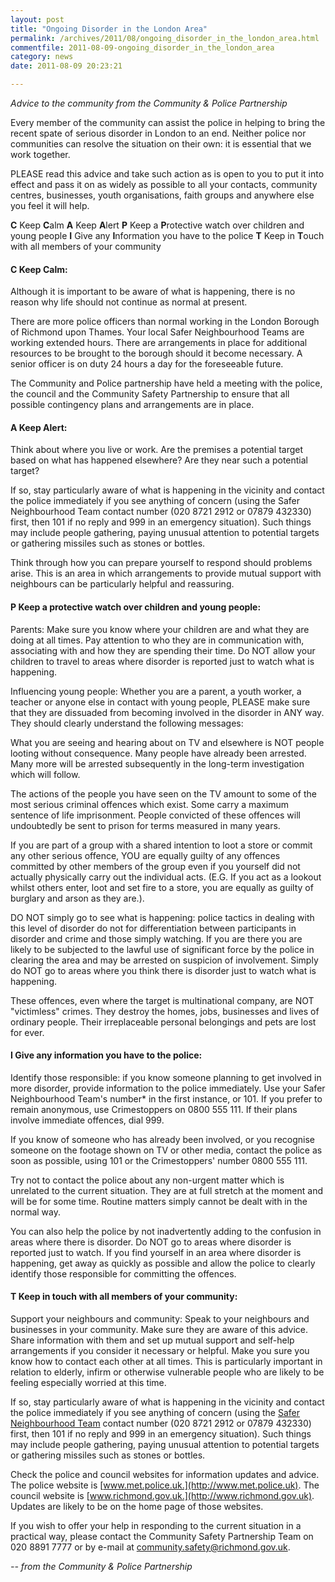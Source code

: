 ```yaml
---
layout: post
title: "Ongoing Disorder in the London Area"
permalink: /archives/2011/08/ongoing_disorder_in_the_london_area.html
commentfile: 2011-08-09-ongoing_disorder_in_the_london_area
category: news
date: 2011-08-09 20:23:21

---
```


*Advice to the community from the Community & Police Partnership*

Every member of the community can assist the police in helping to bring the recent spate of serious disorder in London to an end. Neither police nor communities can resolve the situation on their own: it is essential that we work together.

PLEASE read this advice and take such action as is open to you to put it into effect and pass it on as widely as possible to all your contacts, community centres, businesses, youth organisations, faith groups and anywhere else you feel it will help.

**C** Keep <strong>C</strong>alm
**A** Keep <strong>A</strong>lert
**P** Keep a <strong>P</strong>rotective watch over children and young people
**I** Give any <strong>I</strong>nformation you have to the police
**T** Keep in <strong>T</strong>ouch with all members of your community

#### C Keep Calm:

Although it is important to be aware of what is happening, there is no reason why life should not continue as normal at present.

There are more police officers than normal working in the London Borough of Richmond upon Thames. Your local Safer Neighbourhood Teams are working extended hours. There are arrangements in place for additional resources to be brought to the borough should it become necessary. A senior officer is on duty 24 hours a day for the foreseeable future.

The Community and Police partnership have held a meeting with the police, the council and the Community Safety Partnership to ensure that all possible contingency plans and arrangements are in place.

#### A Keep Alert:

Think about where you live or work. Are the premises a potential target based on what has happened elsewhere? Are they near such a potential target?

If so, stay particularly aware of what is happening in the vicinity and contact the police immediately if you see anything of concern (using the Safer Neighbourhood Team contact number (020 8721 2912 or 07879 432330) first, then 101 if no reply and 999 in an emergency situation). Such things may include people gathering, paying unusual attention to potential targets or gathering missiles such as stones or bottles.

Think through how you can prepare yourself to respond should problems arise. This is an area in which arrangements to provide mutual support with neighbours can be particularly helpful and reassuring.

#### P Keep a protective watch over children and young people:

Parents: Make sure you know where your children are and what they are doing at all times. Pay attention to who they are in communication with, associating with and how they are spending their time. Do NOT allow your children to travel to areas where disorder is reported just to watch what is happening.

Influencing young people: Whether you are a parent, a youth worker, a teacher or anyone else in contact with young people, PLEASE make sure that they are dissuaded from becoming involved in the disorder in ANY way. They should clearly understand the following messages:

What you are seeing and hearing about on TV and elsewhere is NOT people looting without consequence. Many people have already been arrested. Many more will be arrested subsequently in the long-term investigation which will follow.

The actions of the people you have seen on the TV amount to some of the most serious criminal offences which exist. Some carry a maximum sentence of life imprisonment. People convicted of these offences will undoubtedly be sent to prison for terms measured in many years.

If you are part of a group with a shared intention to loot a store or commit any other serious offence, YOU are equally guilty of any offences committed by other members of the group even if you yourself did not actually physically carry out the individual acts. (E.G. If you act as a lookout whilst others enter, loot and set fire to a store, you are equally as guilty of burglary and arson as they are.).

DO NOT simply go to see what is happening: police tactics in dealing with this level of disorder do not for differentiation between participants in disorder and crime and those simply watching. If you are there you are likely to be subjected to the lawful use of significant force by the police in clearing the area and may be arrested on suspicion of involvement. Simply do NOT go to areas where you think there is disorder just to watch what is happening.

These offences, even where the target is multinational company, are NOT "victimless" crimes. They destroy the homes, jobs, businesses and lives of ordinary people. Their irreplaceable personal belongings and pets are lost for ever.

#### I Give any information you have to the police:

Identify those responsible: if you know someone planning to get involved in more disorder, provide information to the police immediately. Use your Safer Neighbourhood Team's number\* in the first instance, or 101. If you prefer to remain anonymous, use Crimestoppers on 0800 555 111. If their plans involve immediate offences, dial 999.

If you know of someone who has already been involved, or you recognise someone on the footage shown on TV or other media, contact the police as soon as possible, using 101 or the Crimestoppers' number 0800 555 111.

Try not to contact the police about any non-urgent matter which is unrelated to the current situation. They are at full stretch at the moment and will be for some time. Routine matters simply cannot be dealt with in the normal way.

You can also help the police by not inadvertently adding to the confusion in areas where there is disorder. Do NOT go to areas where disorder is reported just to watch. If you find yourself in an area where disorder is happening, get away as quickly as possible and allow the police to clearly identify those responsible for committing the offences.

#### T Keep in touch with all members of your community:

Support your neighbours and community: Speak to your neighbours and businesses in your community. Make sure they are aware of this advice. Share information with them and set up mutual support and self-help arrangements if you consider it necessary or helpful. Make you sure you know how to contact each other at all times. This is particularly important in relation to elderly, infirm or otherwise vulnerable people who are likely to be feeling especially worried at this time.

If so, stay particularly aware of what is happening in the vicinity and contact the police immediately if you see anything of concern (using the [Safer Neighbourhood Team](https://stmargarets.london/directory/council/200701070617) contact number (020 8721 2912 or 07879 432330) first, then 101 if no reply and 999 in an emergency situation). Such things may include people gathering, paying unusual attention to potential targets or gathering missiles such as stones or bottles.

Check the police and council websites for information updates and advice. The police website is [www.met.police.uk.](http://www.met.police.uk). The council website is [www.richmond.gov.uk.](http://www.richmond.gov.uk). Updates are likely to be on the home page of those websites.

If you wish to offer your help in responding to the current situation in a practical way, please contact the Community Safety Partnership Team on 020 8891 7777 or by e-mail at <community.safety@richmond.gov.uk>.

<cite>-- from the Community & Police Partnership</cite>
